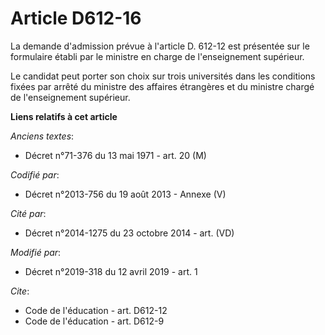 # Article D612-16

La demande d'admission prévue à l'article D. 612-12 est présentée sur le formulaire établi par le ministre en charge de
l'enseignement supérieur.

Le candidat peut porter son choix sur trois universités dans les conditions fixées par arrêté du ministre des affaires
étrangères et du ministre chargé de l'enseignement supérieur.

**Liens relatifs à cet article**

_Anciens textes_:

  - Décret n°71-376 du 13 mai 1971 - art. 20 (M)

_Codifié par_:

  - Décret n°2013-756 du 19 août 2013 -  Annexe (V)

_Cité par_:

  - Décret n°2014-1275 du 23 octobre 2014 - art. (VD)

_Modifié par_:

  - Décret n°2019-318 du 12 avril 2019 - art. 1

_Cite_:

  - Code de l'éducation - art. D612-12
  - Code de l'éducation - art. D612-9

